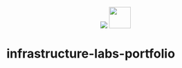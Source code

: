 
<p align=center>
  <img src="https://capsule-render.vercel.app/api?type=wave&color=auto&height=300&section=header&text=WELCOME!&fontSize=90"/>
  <a href="https://www.linkedin.com/in/tom%C3%A1%C5%A1-paul%C3%ADny-b86451206/">
    <img height="50" src="https://user-images.githubusercontent.com/46517096/166973395-19676cd8-f8ec-4abf-83ff-da8243505b82.png"/>
  </a>
</p>

# infrastructure-labs-portfolio
<!--
**rivalgames22/rivalgames22** is a ✨ _special_ ✨ repository because its `README.md` (this file) appears on your GitHub profile.

Here are some ideas to get you started:

- 🔭 I’m currently working on ...
- 🌱 I’m currently learning ...
- 👯 I’m looking to collaborate on ...
- 🤔 I’m looking for help with ...
- 💬 Ask me about ...
- 📫 How to reach me: ...
- 😄 Pronouns: ...
- ⚡ Fun fact: ...
-->
